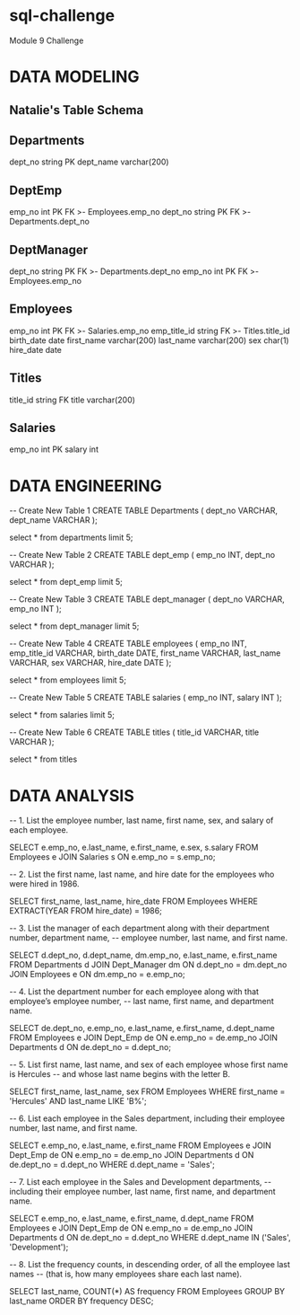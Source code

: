 # sql-challenge
Module 9 Challenge


# DATA MODELING
## Natalie's Table Schema

Departments
-
dept_no string PK
dept_name varchar(200)

DeptEmp
-
emp_no int PK FK >- Employees.emp_no
dept_no string PK FK >- Departments.dept_no

DeptManager
-
dept_no string PK FK >- Departments.dept_no
emp_no int PK FK >- Employees.emp_no

Employees
-
emp_no int PK FK >- Salaries.emp_no
emp_title_id string FK >- Titles.title_id
birth_date date
first_name varchar(200)
last_name varchar(200)
sex char(1)
hire_date date

Titles
-
title_id string FK
title varchar(200)

Salaries
-
emp_no int PK 
salary int

# DATA ENGINEERING
-- Create New Table 1
CREATE TABLE Departments (
	dept_no VARCHAR,
	dept_name VARCHAR
);

select *
from departments
limit 5;

-- Create New Table 2
CREATE TABLE dept_emp (
	emp_no INT,
	dept_no VARCHAR
);

select *
from dept_emp
limit 5;

-- Create New Table 3
CREATE TABLE dept_manager (
	dept_no VARCHAR,
	emp_no INT
);

select *
from dept_manager
limit 5;

-- Create New Table 4
CREATE TABLE employees (
	emp_no INT,
	emp_title_id VARCHAR,
	birth_date DATE,
	first_name VARCHAR,
	last_name VARCHAR,
	sex VARCHAR,
	hire_date DATE
);

select *
from employees
limit 5;

-- Create New Table 5
CREATE TABLE salaries (
	emp_no INT,
	salary INT
);

select *
from salaries
limit 5;

-- Create New Table 6
CREATE TABLE titles (
	title_id VARCHAR,
	title VARCHAR
);

select *
from titles

# DATA ANALYSIS
-- 1. List the employee number, last name, first name, sex, and salary of each employee.

SELECT
    e.emp_no,
    e.last_name,
    e.first_name,
    e.sex,
    s.salary
FROM
    Employees e
JOIN
    Salaries s ON e.emp_no = s.emp_no;
	
-- 2. List the first name, last name, and hire date for the employees who were hired in 1986.

SELECT
    first_name,
    last_name,
    hire_date
FROM
    Employees
WHERE
    EXTRACT(YEAR FROM hire_date) = 1986;
	
-- 3. List the manager of each department along with their department number, department name, 
-- employee number, last name, and first name.

SELECT
    d.dept_no,
    d.dept_name,
    dm.emp_no,
    e.last_name,
    e.first_name
FROM
    Departments d
JOIN
    Dept_Manager dm ON d.dept_no = dm.dept_no
JOIN
    Employees e ON dm.emp_no = e.emp_no;
	
-- 4. List the department number for each employee along with that employee’s employee number, 
-- last name, first name, and department name.

SELECT
    de.dept_no,
    e.emp_no,
    e.last_name,
    e.first_name,
    d.dept_name
FROM
    Employees e
JOIN
    Dept_Emp de ON e.emp_no = de.emp_no
JOIN
    Departments d ON de.dept_no = d.dept_no;
	
-- 5. List first name, last name, and sex of each employee whose first name is Hercules 
-- and whose last name begins with the letter B.

SELECT
    first_name,
    last_name,
    sex
FROM
    Employees
WHERE
    first_name = 'Hercules'
    AND last_name LIKE 'B%';

-- 6. List each employee in the Sales department, including their employee number, last name, and first name.

SELECT
    e.emp_no,
    e.last_name,
    e.first_name
FROM
    Employees e
JOIN
    Dept_Emp de ON e.emp_no = de.emp_no
JOIN
    Departments d ON de.dept_no = d.dept_no
WHERE
    d.dept_name = 'Sales';
	
-- 7. List each employee in the Sales and Development departments,
-- including their employee number, last name, first name, and department name.

SELECT
    e.emp_no,
    e.last_name,
    e.first_name,
    d.dept_name
FROM
    Employees e
JOIN
    Dept_Emp de ON e.emp_no = de.emp_no
JOIN
    Departments d ON de.dept_no = d.dept_no
WHERE
    d.dept_name IN ('Sales', 'Development');
	
-- 8. List the frequency counts, in descending order, of all the employee last names 
-- (that is, how many employees share each last name).

SELECT
    last_name,
    COUNT(*) AS frequency
FROM
    Employees
GROUP BY
    last_name
ORDER BY
    frequency DESC;
